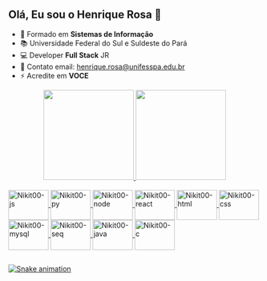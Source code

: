 ## Olá, Eu sou o Henrique Rosa 👋

- 🌱 Formado em <b>Sistemas de Informação</b>
- 📚 Universidade Federal do Sul e Suldeste do Pará
- 💻 Developer <b>Full Stack</b> JR
- 💬 Contato email: henrique.rosa@unifesspa.edu.br
- ⚡ Acredite em <b>VOCE</b>

<div align="center">
  <a href="https://github.com/Nikit00">
  <img height="180em" src="https://github-readme-stats.vercel.app/api?username=Nikit00&show_icons=true&theme=radical&include_all_commits=true&count_private=true"/>
  <img height="180em" src="https://github-readme-stats.vercel.app/api/top-langs/?username=Nikit00&layout=compact&langs_count=7&theme=radical"/>
</div>
  
<div style="display: inline_block"><br>
  <img align="center" alt="Nikit00-js" height="60" width="80" src="https://cdn.jsdelivr.net/gh/devicons/devicon/icons/javascript/javascript-original.svg">
  <img align="center" alt="Nikit00-py" height="60" width="80" src="https://cdn.jsdelivr.net/gh/devicons/devicon/icons/python/python-original-wordmark.svg">
  <img align="center" alt="Nikit00-node" height="60" width="80" src="https://cdn.jsdelivr.net/gh/devicons/devicon/icons/nodejs/nodejs-original-wordmark.svg">
  <img align="center" alt="Nikit00-react" height="60" width="80" src="https://cdn.jsdelivr.net/gh/devicons/devicon/icons/react/react-original-wordmark.svg">
  <img align="center" alt="Nikit00-html" height="60" width="80" src="https://cdn.jsdelivr.net/gh/devicons/devicon/icons/html5/html5-plain-wordmark.svg">
  <img align="center" alt="Nikit00-css" height="60" width="80" src="https://cdn.jsdelivr.net/gh/devicons/devicon/icons/css3/css3-plain-wordmark.svg">
  <img align="center" alt="Nikit00-mysql" height="60" width="80" src="https://cdn.jsdelivr.net/gh/devicons/devicon/icons/mysql/mysql-original-wordmark.svg">
  <img align="center" alt="Nikit00-seq" height="60" width="80" src="https://cdn.jsdelivr.net/gh/devicons/devicon/icons/sequelize/sequelize-original-wordmark.svg">
  <img align="center" alt="Nikit00-java" height="60" width="80" src="https://cdn.jsdelivr.net/gh/devicons/devicon/icons/java/java-original-wordmark.svg">
  <img align="center" alt="Nikit00-c" height="60" width="80" src="https://cdn.jsdelivr.net/gh/devicons/devicon/icons/c/c-original.svg">
  
</div>

  ##
  
![Snake animation](https://github.com/Nikit00/Nikit00/blob/output/github-contribution-grid-snake.svg)
